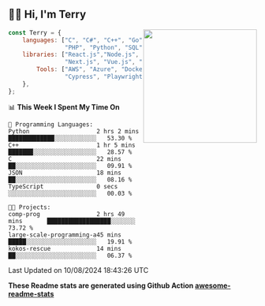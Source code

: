 <h2>👋🏻 Hi, I'm Terry</h2>

<img align='right' src="https://media.giphy.com/media/fkZukR450RQ1qnGaq9/giphy.gif" width="230">

```javascript
const Terry = {
    languages: ["C", "C#", "C++", "Go", "Java", "Javascript",
                "PHP", "Python", "SQL", "Typescript"],
    libraries: ["React.js","Node.js", ".Net", "Express.js",
                "Next.js", "Vue.js", "Astro.js", "CUDA"],
        Tools: ["AWS", "Azure", "Docker🐳", "Git", "Figma",
                "Cypress", "Playwright", "Postman", "Jira"],
    },
};
```
<!--START_SECTION:waka-->
📊 **This Week I Spent My Time On** 

```text
💬 Programming Languages: 
Python                   2 hrs 2 mins        █████████████░░░░░░░░░░░░   53.30 % 
C++                      1 hr 5 mins         ███████░░░░░░░░░░░░░░░░░░   28.57 % 
C                        22 mins             ██░░░░░░░░░░░░░░░░░░░░░░░   09.91 % 
JSON                     18 mins             ██░░░░░░░░░░░░░░░░░░░░░░░   08.16 % 
TypeScript               0 secs              ░░░░░░░░░░░░░░░░░░░░░░░░░   00.03 % 

🐱‍💻 Projects: 
comp-prog                2 hrs 49 mins       ██████████████████░░░░░░░   73.72 % 
large-scale-programming-a45 mins             █████░░░░░░░░░░░░░░░░░░░░   19.91 % 
kokos-rescue             14 mins             ██░░░░░░░░░░░░░░░░░░░░░░░   06.37 % 
```


 Last Updated on 10/08/2024 18:43:26 UTC
<!--END_SECTION:waka-->

**These Readme stats are generated using Github Action [awesome-readme-stats](https://github.com/anmol098/waka-readme-stats)**
